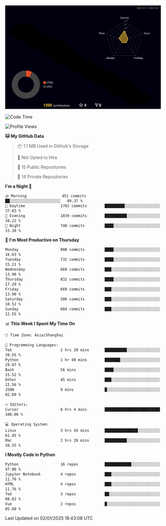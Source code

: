 <!--![](https://raw.githubusercontent.com/BorisYang326/BorisYang326/output/github-contribution-grid-snake-dark.svg) -->
![](./profile-3d-contrib/profile-night-rainbow.svg)
<!--START_SECTION:waka-->
![Code Time](http://img.shields.io/badge/Code%20Time-712%20hrs%206%20mins-blue)

![Profile Views](http://img.shields.io/badge/Profile%20Views-1-blue)

**🐱 My GitHub Data** 

> 📦 1.1 MB Used in GitHub's Storage 
 > 
> 🚫 Not Opted to Hire
 > 
> 📜 15 Public Repositories 
 > 
> 🔑 14 Private Repositories 
 > 
**I'm a Night 🦉** 

```text
🌞 Morning                451 commits         ██░░░░░░░░░░░░░░░░░░░░░░░   09.37 % 
🌆 Daytime                1782 commits        █████████░░░░░░░░░░░░░░░░   37.03 % 
🌃 Evening                1839 commits        ██████████░░░░░░░░░░░░░░░   38.22 % 
🌙 Night                  740 commits         ████░░░░░░░░░░░░░░░░░░░░░   15.38 % 
```
📅 **I'm Most Productive on Thursday** 

```text
Monday                   800 commits         ████░░░░░░░░░░░░░░░░░░░░░   16.63 % 
Tuesday                  732 commits         ████░░░░░░░░░░░░░░░░░░░░░   15.21 % 
Wednesday                669 commits         ███░░░░░░░░░░░░░░░░░░░░░░   13.90 % 
Thursday                 832 commits         ████░░░░░░░░░░░░░░░░░░░░░   17.29 % 
Friday                   669 commits         ███░░░░░░░░░░░░░░░░░░░░░░   13.90 % 
Saturday                 506 commits         ███░░░░░░░░░░░░░░░░░░░░░░   10.52 % 
Sunday                   604 commits         ███░░░░░░░░░░░░░░░░░░░░░░   12.55 % 
```


📊 **This Week I Spent My Time On** 

```text
🕑︎ Time Zone: Asia/Shanghai

💬 Programming Languages: 
TeX                      2 hrs 20 mins       ██████████░░░░░░░░░░░░░░░   38.55 % 
Python                   1 hr 49 mins        ███████░░░░░░░░░░░░░░░░░░   29.97 % 
Bash                     56 mins             ████░░░░░░░░░░░░░░░░░░░░░   15.52 % 
Other                    45 mins             ███░░░░░░░░░░░░░░░░░░░░░░   12.56 % 
JSON                     9 mins              █░░░░░░░░░░░░░░░░░░░░░░░░   02.60 % 

🔥 Editors: 
Cursor                   6 hrs 4 mins        █████████████████████████   100.00 % 

💻 Operating System: 
Linux                    3 hrs 43 mins       ███████████████░░░░░░░░░░   61.45 % 
Mac                      2 hrs 20 mins       ██████████░░░░░░░░░░░░░░░   38.55 % 
```

**I Mostly Code in Python** 

```text
Python                   16 repos            ████████████░░░░░░░░░░░░░   47.06 % 
Jupyter Notebook         4 repos             ███░░░░░░░░░░░░░░░░░░░░░░   11.76 % 
HTML                     4 repos             ███░░░░░░░░░░░░░░░░░░░░░░   11.76 % 
TeX                      3 repos             ██░░░░░░░░░░░░░░░░░░░░░░░   08.82 % 
Vue                      2 repos             █░░░░░░░░░░░░░░░░░░░░░░░░   05.88 % 
```




 Last Updated on 02/01/2025 18:43:08 UTC
<!--END_SECTION:waka-->
